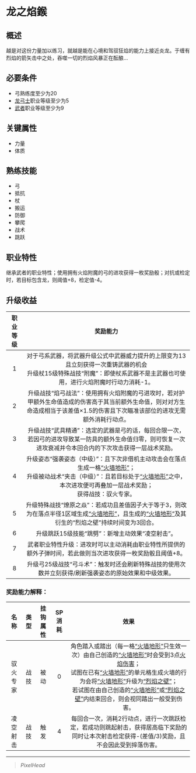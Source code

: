 # 龙之焰鍭

## 概述

越是对这份力量加以练习，就越是能在心境和驾驭狂焰的能力上接近炎龙。于缠有烈焰的箭矢击中之处，吞噬一切的烈焰风暴正在酝酿…

## 必要条件

* 弓熟练度至少为20
* <a href="../dragon_archer" target="_blank">龙弓士</a>职业等级至少为5
* <a href="../../../basicJob/Warrior" target="_blank">武者</a>职业等级至少为9

## 关键属性

* 力量
* 体质

## 熟练技能

* 弓
* 抵抗
* 杖
* 搬运
* 防御
* 攀爬
* 战术
* 跳跃
  
## 职业特性

继承武者的职业特性；使用拥有火焰附魔的弓的进攻获得一枚奖励骰；对抗或检定时，若目标包含龙，则阈值+8，检定值-4。

## 升级收益

职业等级|奖励能力
:--:|:--:
1|对于弓系武器，将武器升级公式中武器威力提升的上限变为13且立刻获得一次重铸武器的机会<br>升级杖15级特殊战技“附魔”：即使杖系武器不是主武器也可使用，进行火焰附魔时行动力消耗-1。
2|升级战技“焰弓战法”：使用拥有火焰附魔的弓进攻时，若对护甲额外生命值造成的伤害高于其当前额外生命值，则对对方生命造成相当于该差值×1.5的伤害且下次瞄准该部位的进攻无需额外消耗行动点。
3|升级战技“武具精通”：选定的武器是弓的话，每回合限一次，若因弓的进攻导致某一防具的额外生命值归零，则可恢复一次进攻衰减并令本回合内的下次攻击获得一层战术奖励。
4|升级姿态“强袭姿态（中级）”：且下次非借机主动攻击会在落点生成一格<a href="../../../../status/terrain/#火墙地形" target="_blank">“火墙地形”</a>；<br>升级被动战术“夹击（中级）”：且若目标处于<a href="../../../../status/terrain/#火墙地形" target="_blank">“火墙地形”</a>之中，本次进攻便可再叠加一层战术奖励；<br>获得战技：驭火专家。
5|升级特殊战技“燎原之焱”：若成功且差值因子大于等于3，则改为在落点半径1区域生成<a href="../../../../status/terrain/#火墙地形" target="_blank">“火墙地形”</a>，且生成的<a href="../../../../status/terrain/#火墙地形" target="_blank">“火墙地形”</a>及其衍生的“烈焰之壁”持续时间变为3回合。
6|升级跳跃15级技能“跳劈”：新增主动效果“凌空射击”。
7|武者职业特性升级：进攻时可以主动消耗由职业特性所提供的额外子弹时间，若此做则当次进攻获得一枚奖励骰且阈值+8。
8|升级弓25级战技“弓斗术”：触发时还会刷新特殊战技的使用次数并立刻获得/刷新强袭姿态的原始效果和中级效果。

### 奖励能力解释：

名称|类型|挂钩属性|SP消耗|效果
:--:|:--:|:--:|:--:|:--:
驭火专家|战技|被动|0|角色踏入或踏出（每一格<a href="../../../../status/terrain/#火墙地形" target="_blank">“火墙地形”</a>只生效一次）由自己创造的<a href="../../../../status/terrain/#火墙地形" target="_blank">“火墙地形”</a>时会受到3点<a href="../../magic/elemental/fire" target="_blank">火焰伤害</a>；<br>试图在已有<a href="../../../../status/terrain/#火墙地形" target="_blank">“火墙地形”</a>的单元格生成火墙的行为会将<a href="../../../../status/terrain/#火墙地形" target="_blank">“火墙地形”</a>升级为<a href="../../../../status/terrain/#烈焰之壁" target="_blank">“烈焰之壁”</a>；<br>若试图在由自己创造的<a href="../../../../status/terrain/#火墙地形" target="_blank">“火墙地形”</a>或<a href="../../../../status/terrain/#烈焰之壁" target="_blank">“烈焰之壁”</a>内结束回合，则会视同踏出一般受到伤害。
凌空射击|战技|触发|4|每回合一次，消耗2行动点，进行一次跳跃检定，若成功则跳起射击，获得居高临下奖励的同时让本次射击检定获得-(差值/3)奖励，且不会因此受到摔落伤害。

---

> *PixelHead*